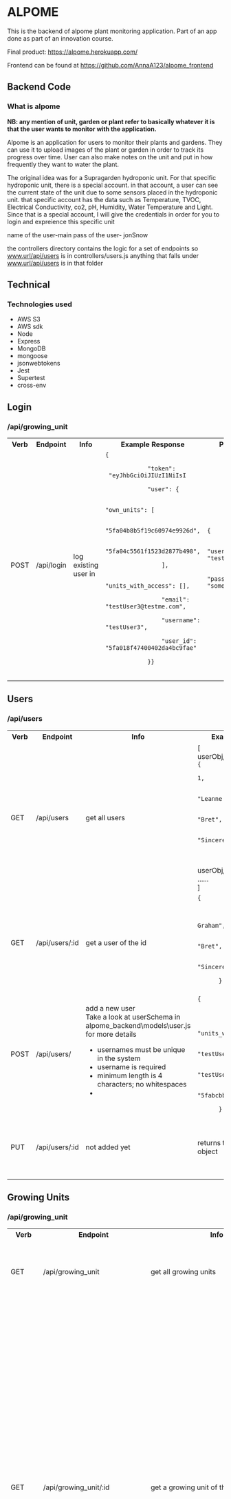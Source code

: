 # ALPOME 
This is the backend of alpome plant monitoring application. Part of an app done as part of an innovation course.

Final product: https://alpome.herokuapp.com/ 

Frontend can be found at https://github.com/AnnaA123/alpome_frontend
## Backend Code

### What is alpome
**NB: any mention of unit, garden or plant refer to basically whatever it is that the user wants to monitor with the application.**

Alpome is an application for users to monitor their plants and gardens. They can use it to upload images of 
the plant or garden in order to track its progress over time. User can also make notes on the unit and put in how frequently they want to water the plant.


 The original idea was for a Supragarden hydroponic unit. For that specific hydroponic unit, there is a special account. in that account, a user can see the current state of the unit due to some sensors placed in the hydroponic unit. that specific account has the data such as Temperature, TVOC, Electrical Conductivity, co2, pH, Humidity, Water Temperature and Light.
Since that is a special account, I will give the credentials in order for you to login and expreience this specific unit

name of the user-main
pass of the user- jonSnow





the controllers directory contains the logic for a set of endpoints
so www.url/api/users is in controllers/users.js anything that falls under
www.url/api/users is in that folder
## Technical

### Technologies used
- AWS S3
- AWS sdk
- Node
- Express
- MongoDB
- mongoose
- jsonwebtokens
- Jest
- Supertest
- cross-env


<h2  >Login</h2>
<h3>/api/growing_unit</h3>

<table id="my-table">
  <tr>
    <th>Verb</th>
    <th>Endpoint</th>
    <th>Info</th>
    <th>Example Response</th>
    <th>Params</th>
  </tr>
  <tr>
    <td>POST</td>
    <td>/api/login</td>
    <td>log existing user in</td>
    <td> 
      <code>{</br>
            "token":</br> "eyJhbGciOiJIUzI1NiIsI </br>
            "user": {</br>
                "own_units": [</br>
                    "5fa04b8b5f19c60974e9926d",</br>
                    "5fa04c5561f1523d2877b498",</br>
                ],</br>
                "units_with_access": [],</br>
                "email": "testUser3@testme.com",</br>
                "username": "testUser3",</br>
                "user_id": "5fa018f47400402da4bc9fae"</br>
            }}</br>
        </code>
    </td>
    <td><code>{</br>
      "username": "testUser3",</br>
      "password": "somePassword"</br>
      }</code>
    </td>
  </tr>
</table>

<h2>Users</h2>
<h3>/api/users</h3>

 <table id="my-table">
    <tr>
      <th>Verb</th>
      <th>Endpoint</th>
      <th>Info</th>
      <th>Example Response</th>
      <th>Request Params</th>
    </tr>
    <tr>
      <td>GET</td>
      <td>/api/users</td>
      <td>get all users</td>
      <td>[</br>userObj, </br>
        <code>{
              "user_id": 1,</br>
              "name": "Leanne Graham",</br>
              "username": "Bret",</br>
              "email": "Sincere@april.biz"</br>
          }
        </code>,</br> userObj,</br> ......</br>]</td>
      <td>none</td>
    </tr>
    <tr>
      <td>GET</td>
      <td>/api/users/:id</td>
      <td>get a user of the id</td>
      <td>
        <code>{
          "user_id": 1,</br>
          "name": "Leanne Graham",</br>
          "username": "Bret",</br>
          "email": "Sincere@april.biz"</br>
      }
    </code> </td>
      <td>
        urlParam id of type int. </br>
        'headers': { 'Authorization': 'bearer eyR3st0fT0k3n....'}
      </td>
    </tr>
    <tr>
      <td>POST</td>
      <td>/api/users/</td>
      <td>add a new user</br>
        Take a look at userSchema in alpome_backend\models\user.js for more details
        <ul>
          <li>usernames must be unique in the system </li>
          <li>username is required</li>
          <li>minimum length is 4 characters; no whitespaces</li>
          <li></li>
        </ul>
      </td>
      <td>
        <code>{</br>
          "own_units": [],</br>
          "units_with_access": [],</br>
          "email": "testUser2@testme.com",</br>
          "username": "testUser2",</br>
          "user_id": "5fabcbb640abcf3cf0956f31"</br>
      }</code> </td>
      <td>
        When you create user, send this type of object</br>
        <code>
          {</br>
          "username": "testUser2",</br>
          "password": "jonSnow",</br>
          "email": "testUser2@testme.com"</br>
          }</br>
        </code></td>
    </tr>
    <tr>
      <td>PUT</td>
      <td>/api/users/:id</td>
      <td>not added yet</td>
      <td>returns the new the new object </td>
      <td>- urlParam id of type int</br>
      - send user token in the header like this</br>      
      'headers': { 'Authorization': 'bearer eyR3st0fT0k3n....'}
      </td>
    </tr>

  </table>


<h2>Growing Units</h2>
<h3>/api/growing_unit</h3>

<table id="my-table">
  <tr>
    <th>Verb</th>
    <th>Endpoint</th>
    <th>Info</th>
    <th>Example Response</th>
    <th>request Params</th>
  </tr>
  <tr>
    <td>GET</td>
    <td>/api/growing_unit</td>
    <td>get all growing units</td>
    <td>it is an array of growing units... </br>refer to the response of GET a single growing unit</td>
    <td>- send user token in the header like this</br>'headers': { 'Authorization': 'bearer eyR3st0fT0k3n....'}</td>
  </tr>
  <tr>
    <td>GET</td>
    <td>/api/growing_unit/:id</td>
    <td>get a growing unit of the id</td>
     <td><code>{
       "common_names": [</br>
        "Christmas Tree"</br>
    ],</br>
    "shared_access": [],</br>
    "nickname": "Christmas Tree",</br>
    "location": "home",</br>
    "supragarden": false,</br>
    "last_watered": 1606319784599,</br>
    "watering_frequency": 432000000,</br>
    "data_source": null,</br>
    "stream_url": "something.com",</br>
    "images": [</br>
        {</br>
            "_id": "5f9bbd88c6647153ec25826b",</br>
            "image_url": "https://ohe-test-image-upload-1.s3.eu-central-1.amazonaws.com/ad0fe675-905e-4881-8a88-5125be7b11ee.png",</br>
            "date_uploaded": "2020-10-30T07:15:20.288Z"</br>
        }</br>
    ],</br>
    "unit_id": "5f9bbd88c6647153ec25826a"</br>
    }</code></td>
    <td>- urlParam id of type int </br>
    - send user token in the header like this
    </br>'headers': { 'Authorization': 'bearer eyR3st0fT0k3n....'}
    </td>
  </tr>

  <tr>
    <td>POST</td>
    <td>/api/growing_unit/</td>
    <td>add a new growing unit </br>
    Take a look at growingUnitSchema in alpome_backend\models\growing_unit.js for more details</td>
    <td><code>{
       "common_names": [</br>
        "Christmas Tree"</br>
    ],</br>
    "shared_access": [],</br>
    "nickname": "Christmas Tree",</br>
    "location": "home",</br>
    "supragarden": false,</br>
    "last_watered": 1606319784599,</br>
    "watering_frequency": 432000000,</br>
    "data_source": null,</br>
    "stream_url": "something.com",</br>
    "images": [</br>
        {</br>
            "_id": "5f9bbd88c6647153ec25826b",</br>
            "image_url": "https://ohe-test-image-upload-1.s3.eu-central-1.amazonaws.com/ad0fe675-905e-4881-8a88-5125be7b11ee.png",</br>
            "date_uploaded": "2020-10-30T07:15:20.288Z"</br>
        }</br>
    ],</br>
    "unit_id": "5f9bbd88c6647153ec25826a"</br>
    }</code> </br>
    If there is an error in saving it will come back with status of 4hundred and something and the error object</td>
    <td>required- send user token in the header <br></td>
  </tr>
    <tr>
    <td>PUT</td>
    <td>/api/growing_unit/:id</td>
    <td>update a growing unit</td>
    <td>it will return the object with the applied updates</td>
    <td>required- urlParam id of type int <br>
      - send user token in the header like this
      </br>'headers': { 'Authorization': 'bearer eyR3st0fT0k3n....'}
      required-You also need to pass the updated growing unit as the request body. <br>
      If the field to update is an array,please fill the array with the old stuff and add the newer stuff so that the array you send to the backend represents the update you want. The only exception is adding a new image to the a growing unit; for that, I will make a url specifically for that
    </td>
  </tr>
    
  <tr>
    <td>POST</td>
    <td>/api/growing_unit/unitimage/:id</td>
    <td>add an image to a growing unit</td>
    <td>It will return the growing unit object updated with the new image in the images array</td>
    <td>- required- urlParam id of the growing unit you want to add the image to <br>
      - send user token in the header like this
      </br>'headers': { 'Authorization': 'bearer eyR3st0fT0k3n....'}
      - required- image (obviously)
    </td>
  </tr>
  <tr>
    <td>DELETE</td>
    <td>/api/growing_unit/unitimage/:id</td>
    <td>delete an image from a growing unit</td>
    <td>It will return the growing unit object updated absent the deleted image in the images array</td>
    <td>required- urlParam id of the growing unit you want to add the image to <br>
      - send user token in the header like this
      </br>'headers': { 'Authorization': 'bearer eyR3st0fT0k3n....'}
      required- filename {"fileName": "example123.jpg"}<br>
    </td>
  </tr>
  
</table>



User token should be added in headers like so 
'headers': { 'Authorization': 'bearer eyR3st0fT0k3n....'}
